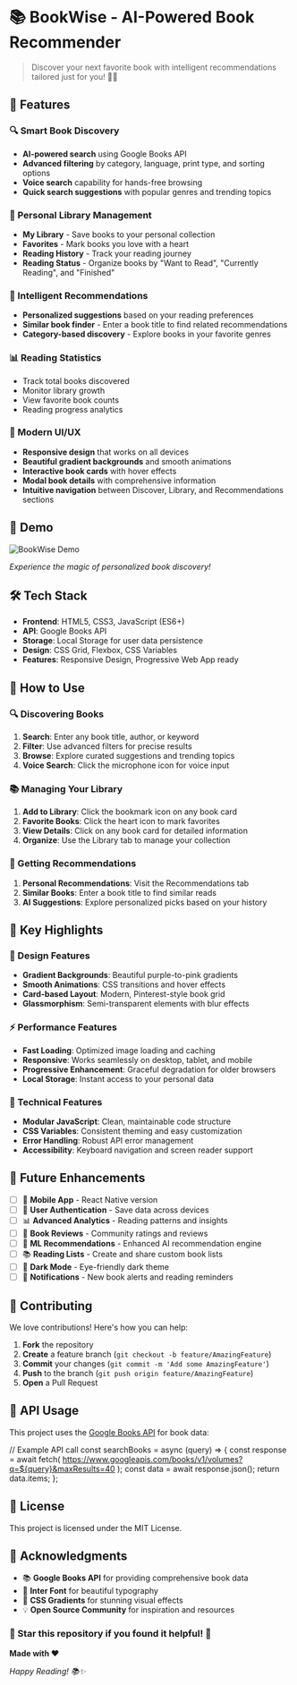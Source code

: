 # 📚 BookWise - AI-Powered Book Recommender

> Discover your next favorite book with intelligent recommendations tailored just for you! 🤖✨

## 🌟 Features

### 🔍 Smart Book Discovery
- **AI-powered search** using Google Books API
- **Advanced filtering** by category, language, print type, and sorting options
- **Voice search** capability for hands-free browsing
- **Quick search suggestions** with popular genres and trending topics

### 📖 Personal Library Management
- **My Library** - Save books to your personal collection
- **Favorites** - Mark books you love with a heart
- **Reading History** - Track your reading journey
- **Reading Status** - Organize books by "Want to Read", "Currently Reading", and "Finished"

### 🎯 Intelligent Recommendations
- **Personalized suggestions** based on your reading preferences
- **Similar book finder** - Enter a book title to find related recommendations
- **Category-based discovery** - Explore books in your favorite genres

### 📊 Reading Statistics
- Track total books discovered
- Monitor library growth
- View favorite book counts
- Reading progress analytics

### 🎨 Modern UI/UX
- **Responsive design** that works on all devices
- **Beautiful gradient backgrounds** and smooth animations
- **Interactive book cards** with hover effects
- **Modal book details** with comprehensive information
- **Intuitive navigation** between Discover, Library, and Recommendations sections

## 🚀 Demo

![BookWise Demo](https://via.placeholder.com/800x400?text=BookWise+Demo+Screenshot)

*Experience the magic of personalized book discovery!*

## 🛠️ Tech Stack

- **Frontend**: HTML5, CSS3, JavaScript (ES6+)
- **API**: Google Books API
- **Storage**: Local Storage for user data persistence
- **Design**: CSS Grid, Flexbox, CSS Variables
- **Features**: Responsive Design, Progressive Web App ready

## 🎯 How to Use

### 🔍 Discovering Books
1. **Search**: Enter any book title, author, or keyword
2. **Filter**: Use advanced filters for precise results
3. **Browse**: Explore curated suggestions and trending topics
4. **Voice Search**: Click the microphone icon for voice input

### 📚 Managing Your Library
1. **Add to Library**: Click the bookmark icon on any book card
2. **Favorite Books**: Click the heart icon to mark favorites
3. **View Details**: Click on any book card for detailed information
4. **Organize**: Use the Library tab to manage your collection

### 🎯 Getting Recommendations
1. **Personal Recommendations**: Visit the Recommendations tab
2. **Similar Books**: Enter a book title to find similar reads
3. **AI Suggestions**: Explore personalized picks based on your history

## 🌈 Key Highlights

### 🎨 Design Features
- **Gradient Backgrounds**: Beautiful purple-to-pink gradients
- **Smooth Animations**: CSS transitions and hover effects
- **Card-based Layout**: Modern, Pinterest-style book grid
- **Glassmorphism**: Semi-transparent elements with blur effects

### ⚡ Performance Features
- **Fast Loading**: Optimized image loading and caching
- **Responsive**: Works seamlessly on desktop, tablet, and mobile
- **Progressive Enhancement**: Graceful degradation for older browsers
- **Local Storage**: Instant access to your personal data

### 🔧 Technical Features
- **Modular JavaScript**: Clean, maintainable code structure
- **CSS Variables**: Consistent theming and easy customization
- **Error Handling**: Robust API error management
- **Accessibility**: Keyboard navigation and screen reader support


## 🚀 Future Enhancements

- [ ] 📱 **Mobile App** - React Native version
- [ ] 🔐 **User Authentication** - Save data across devices
- [ ] 📊 **Advanced Analytics** - Reading patterns and insights
- [ ] 💬 **Book Reviews** - Community ratings and reviews
- [ ] 🎯 **ML Recommendations** - Enhanced AI recommendation engine
- [ ] 📚 **Reading Lists** - Create and share custom book lists
- [ ] 🌙 **Dark Mode** - Eye-friendly dark theme
- [ ] 🔔 **Notifications** - New book alerts and reading reminders

## 🤝 Contributing

We love contributions! Here's how you can help:

1. **Fork** the repository
2. **Create** a feature branch (`git checkout -b feature/AmazingFeature`)
3. **Commit** your changes (`git commit -m 'Add some AmazingFeature'`)
4. **Push** to the branch (`git push origin feature/AmazingFeature`)
5. **Open** a Pull Request

## 📄 API Usage

This project uses the [Google Books API](https://developers.google.com/books) for book data:


// Example API call
const searchBooks = async (query) => {
const response = await fetch(
https://www.googleapis.com/books/v1/volumes?q=${query}&maxResults=40
);
const data = await response.json();
return data.items;
};


## 📄 License

This project is licensed under the MIT License.

## 🙏 Acknowledgments

- 📚 **Google Books API** for providing comprehensive book data
- 🎨 **Inter Font** for beautiful typography
- 🌈 **CSS Gradients** for stunning visual effects
- 💡 **Open Source Community** for inspiration and resources


### 🌟 Star this repository if you found it helpful! 🌟

**Made with ❤️**

*Happy Reading! 📚✨*
